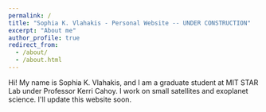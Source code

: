 ```yaml
---
permalink: /
title: "Sophia K. Vlahakis - Personal Website -- UNDER CONSTRUCTION"
excerpt: "About me"
author_profile: true
redirect_from: 
  - /about/
  - /about.html
---
```


Hi! My name is Sophia K. Vlahakis, and I am a graduate student at MIT STAR Lab under Professor Kerri Cahoy. I work on small satellites and exoplanet science. I'll update this website soon.